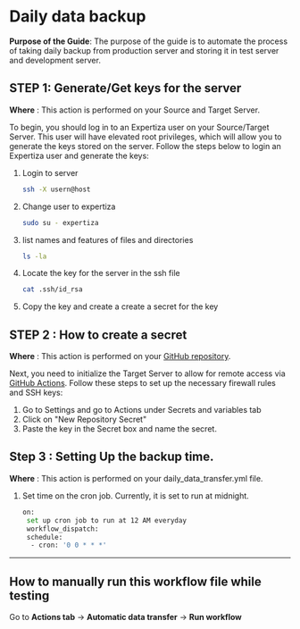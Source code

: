 Daily data backup
=================================

**Purpose of the Guide**: The purpose of the guide is to automate the process of taking daily backup from production server and storing it in test server and development server.

## STEP 1:  Generate/Get keys for the server
**Where** : This action is performed on your Source and Target Server.<br>

To begin, you should log in to an Expertiza user on your Source/Target Server. This user will have elevated root privileges, which will allow you to generate the keys stored on the server. Follow the steps below to login an Expertiza user and generate the keys:

1. Login to server
    ```bash
    ssh -X usern@host
    ```
2. Change user to expertiza
    ```bash
    sudo su - expertiza
    ```
3. list names and features of files and directories
    ```bash
    ls -la
    ```
4. Locate the key for the server in the ssh file
    ```bash
    cat .ssh/id_rsa
    ```
5.  Copy the key and create a create a secret for the key

## STEP 2 : How to create a secret
**Where** : This action is performed on your [GitHub repository](https://github.com/shubhangij12/test-expertiza/settings/secrets/actions).<br>

Next, you need to initialize the Target Server to  allow for remote access via [GitHub Actions](https://docs.github.com/en/actions/learn-github-actions/understanding-github-actions). Follow these steps to set up the necessary firewall rules and SSH keys:

1. Go to Settings and go to Actions under Secrets and variables tab 
2. Click on "New Repository Secret" 
3. Paste the key in the Secret box and name the secret.


## Step 3 : Setting Up the backup time.
**Where** : This action is performed on your daily_data_transfer.yml file.<br>

1. Set time on the cron job. Currently, it is set to run at midnight.
   ```bash
   on:
    set up cron job to run at 12 AM everyday
    workflow_dispatch:
    schedule:
     - cron: '0 0 * * *' 
   ```
--------------------------------------------------------------------------------------------------------------------------------------------
## How to manually run this workflow file while testing

Go to **Actions tab** -> **Automatic data transfer** -> **Run workflow**
